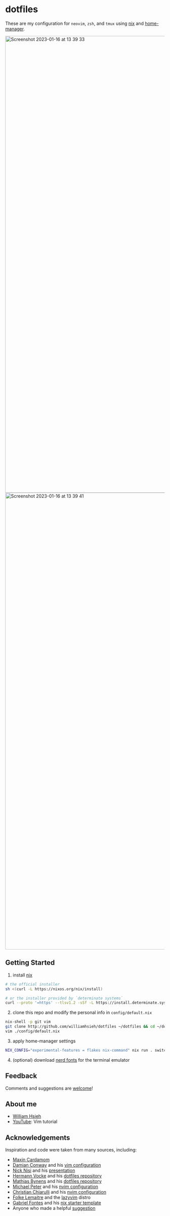 # dotfiles

These are my configuration for `neovim`, `zsh`, and `tmux` using [nix](https://nixos.org/manual/nix/stable/) and [home-manager](https://github.com/nix-community/home-manager).

<img width="1440" alt="Screenshot 2023-01-16 at 13 39 33" src="https://user-images.githubusercontent.com/23206205/212606291-498b2c3b-c891-4567-8305-0ad438aad286.png">
<img width="1440" alt="Screenshot 2023-01-16 at 13 39 41" src="https://user-images.githubusercontent.com/23206205/212606308-24b3b4a8-9ce8-409b-85cb-6b3a1c4a4ce0.png">

## Getting Started

1. install [nix](https://nixos.org/download.html)

```bash
# the official installer
sh <(curl -L https://nixos.org/nix/install)

# or the installer provided by `determinate systems`
curl --proto '=https' --tlsv1.2 -sSf -L https://install.determinate.systems/nix | sh -s -- install
```

2. clone this repo and modify the personal info in `config/default.nix`

```bash
nix-shell -p git vim
git clone http://github.com/williamhsieh/dotfiles ~/dotfiles && cd ~/dotfiles
vim ./config/default.nix
```

3. apply home-manager settings

```bash
NIX_CONFIG="experimental-features = flakes nix-command" nix run . switch -- -b bak --flake .
```

4. (optional) download [nerd fonts](https://www.nerdfonts.com/) for the terminal emulator

## Feedback

Comments and suggestions are [welcome](https://github.com/WilliamHsieh/dotfiles/issues)!

## About me

- [William Hsieh](https://github.com/williamhsieh/)
- [YouTube](https://www.youtube.com/playlist?list=PL9_ICC0aO5tjEbqj4ivBFsafBx8Rw74fg): Vim tutorial

## Acknowledgements

Inspiration and code were taken from many sources, including:

- [Maxin Cardamom](https://github.com/changemewtf/no_plugins)
- [Damian Conway](http://damian.conway.org/About_us/Bio_formal.html) and his [vim configuration](https://github.com/thoughtstream/Damian-Conway-s-Vim-Setup)
- [Nick Nisi](https://nicknisi.com/) and his [presentation](https://github.com/nicknisi/vim-workshop)
- [Hermann Vocke](https://www.hamvocke.com/) and his [dotfiles repository](https://github.com/hamvocke/dotfiles)
- [Mathias Bynens](https://mathiasbynens.be/) and his [dotfiles repository](https://github.com/mathiasbynens/dotfiles/)
- [Michael Peter](https://mijope.de/) and his [nvim configuration](https://github.com/Allaman/nvim)
- [Christian Chiarulli](https://www.chrisatmachine.com/) and his [nvim configuration](https://github.com/ChristianChiarulli/nvim)
- [Folke Lemaitre](https://folke.io/) and the [lazyvim](https://github.com/lazyvim/lazyvim) distro
- [Gabriel Fontes](https://m7.rs/) and his [nix starter template](https://github.com/Misterio77/nix-starter-configs)
- Anyone who made a helpful [suggestion](https://github.com/WilliamHsieh/dotfiles/issues)
